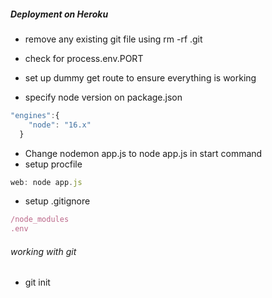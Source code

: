 ##### Deployment on Heroku
- remove any existing git file using rm -rf .git

- check for process.env.PORT

- set up dummy get route to ensure everything is working
- specify node version on package.json
```js
"engines":{
    "node": "16.x"
  }
```
- Change nodemon app.js to node app.js in start command
- setup procfile
```js
web: node app.js
```
- setup .gitignore
```js
/node_modules
.env
```
###### working with git
- git init
